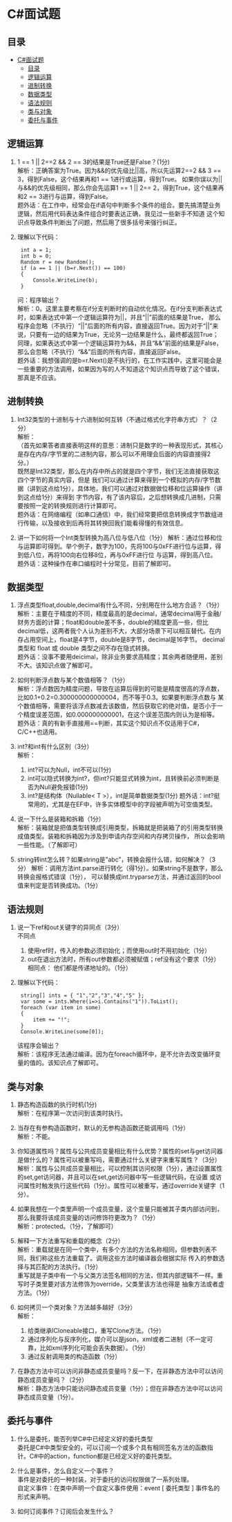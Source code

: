 # C#面试题

## 目录
- [C#面试题](#c面试题)
  - [目录](#目录)
  - [逻辑运算](#逻辑运算)
  - [进制转换](#进制转换)
  - [数据类型](#数据类型)
  - [语法规则](#语法规则)
  - [类与对象](#类与对象)
  - [委托与事件](#委托与事件)


## 逻辑运算
1. 1 == 1 || 2==2 && 2 == 3的结果是True还是False？(1分)   
   解析：正确答案为True。因为&&的优先级比||高，所以先运算2==2 && 3 == 3，得到False，这个结果再和1 == 1进行或运算，得到True。
   如果你误以为||与&&的优先级相同，那么你会先运算1 == 1 || 2== 2，得到True，这个结果再和2 == 3进行与运算，得到False。  
    题外话：在工作中，经常会在if语句中判断多个条件的组合。要先搞清楚业务逻辑，然后用代码表达条件组合时要表达正确，我见过一些新手不知道
    这个知识点导致条件判断出了问题，然后用了很多括号来强行纠正。

2. 理解以下代码：
   ```
    int a = 1;
    int b = 0;
    Random r = new Random();
    if (a == 1 || (b=r.Next()) == 100)
    {
        Console.WriteLine(b);
    }
   ```
   问：程序输出？  
    解析：0。这里主要考察在if分支判断时的自动优化情况。在if分支判断表达式时，如果表达式中第一个逻辑运算符为||，并且“||”前面的结果是True，
    那么程序会忽略（不执行）“||”后面的所有内容，直接返回True。因为对于“||”来说，只要有一边的结果为True，无论另一边结果是什么，最终都返回True；
    同理，如果表达式中第一个逻辑运算符为&&，并且“&&”前面的结果是False，那么会忽略（不执行）“&&”后面的所有内容，直接返回False。  
    题外话：我想强调的是b=r.Next()是不执行的，在工作实践中，这里可能会是一些重要的方法调用，如果因为写的人不知道这个知识点而导致了这个错误，
    那真是不应该。

## 进制转换

1. Int32类型的十进制与十六进制如何互转（不通过格式化字符串方式）？（2分）  
    解析：  
    （首先如果答者直接表明这样的意思：进制只是数字的一种表现形式，其核心是存在内存/字节里的二进制内容，那么可以不用理会后面的内容直接得2分。）  
    既然是Int32类型，那么在内存中所占的就是四个字节，我们无法直接获取这四个字节的真实内容，但是
    我们可以通过计算来得到一个模拟的内存/字节数据（讲到这点给1分），具体地，我们可以通过对数据做位移和位运算操作（讲到这点给1分）来得到
    字节内容，有了该内容后，之后想转换成几进制，只需要按照一定的转换规则进行计算即可。  
    题外话：在网络编程（如串口通信）中，我们经常要把信息转换成字节数组进行传输，以及接收到后再将其转换回我们能看得懂的有效信息。  

2. 讲一下如何将一个Int类型转换为高八位与低八位（1分）
    解析：通过位移和位与运算即可得到。举个例子，数字为100，先将100与0xFF进行位与运算，得到低八位，再将100向右位移8位，再与0xFF进行位
    与运算，得到高八位。  
    题外话：这种操作在串口编程时十分常见，目前了解即可。

## 数据类型
1. 浮点类型float,double,decimal有什么不同，分别用在什么地方合适？（1分）  
   解析：主要在于精度的不同，精度最高的是decimal，通常decimal用于金融/财务方面的计算；float和double差不多，double的精度更高一些，但比
   decimal低，这两者我个人认为差别不大，大部分场景下可以相互替代。在内存占用空间上，float是4字节，double是8字节，decimal是16字节。
   decimal 类型和 float 或 double 类型之间不存在隐式转换。  
   题外话：没事不要用deicimal，除非业务要求高精度；其余两者随便用，差别不大。该知识点做了解即可。  

2. 如何判断浮点数与某个数值相等？（1分）  
    解析：浮点数因为精度问题，导致在运算后得到的可能是精度很高的浮点数，比如0.1+0.2=0.300000000000004，而不等于0.3。如果要判断浮点数与
    某个数值相等，需要将该浮点数减去该数值，然后获取它的绝对值，是否小于一个精度误差范围，如0.000000000001，在这个误差范围内则认为是相等。  
    题外话：真的有新手直接用==判断，其实这个知识点不仅适用于C#，C/C++也适用。

3. int?和int有什么区别（3分）  
    解析：  
    1. int?可以为Null，int不可以(1分)
    2. int可以隐式转换为int?，但int?只能显式转换为int，且转换前必须判断是否为Null避免报错(1分)
    3. int?是结构体（Nullable< T >），int是简单数据类型(1分)
    题外话：int?挺常用的，尤其是在EF中，许多实体模型中的字段被声明为可空值类型。

4. 说一下什么是装箱和拆箱（1分）  
    解析：装箱就是把值类型转换成引用类型，拆箱就是把装箱了的引用类型转换成值类型。装箱和拆箱因为涉及到申请内存空间和内存拷贝操作，
    所以会影响一些性能。（了解即可）

5. string转int怎么转？如果string是”abc”，转换会报什么错，如何解决？（3分）
    解析：调用方法int.parse进行转化（得1分）。如果string不是数字，那么转换会报格式错误（1分），
    可以替换成int.tryparse方法，并通过返回的bool值来判定是否转换成功。（1分） 

## 语法规则

1. 说一下ref和out关键字的异同点（3分）  
   不同点  
   1. 使用ref时，传入的参数必须初始化；而使用out时不用初始化（1分）
   2. out在退出方法时，所有out参数都必须被赋值；ref没有这个要求（1分）
    相同点：
    他们都是传递地址的。（1分）

2. 理解以下代码：
   ```
    string[] ints = { "1","2","3","4","5" };
    var some = ints.Where(i=>i.Contains("1")).ToList();
    foreach (var item in some)
    {
        item += "!";
    }
    Console.WriteLine(some[0]);
   ```
   该程序会输出？  
   解析：该程序无法通过编译。因为在foreach循环中，是不允许去改变循环变量的值的。该知识点了解即可。

## 类与对象

1. 静态构造函数的执行时机(1分)  
   解析：在程序第一次访问到该类时执行。

2. 当存在有参构造函数时，默认的无参构造函数还能调用吗（1分）  
   解析：不能。

3. 你知道属性吗？属性与公共成员变量相比有什么优势？属性的set与get访问器是做什么的？属性可以被重写吗，需要通过什么关键字来重写属性？（3分）  
   解析：属性与公共成员变量相比，可以控制其访问权限（1分），通过设置属性的set,get访问器，并且可以在set,get访问器中写一些逻辑代码，在设置
   或访问属性时触发执行这些代码（1分）。属性可以被重写，通过override关键字（1分）。

4. 如果我想在一个类里声明一个成员变量，这个变量只能被其子类内部访问到，那么我要将该成员变量的访问修饰符更改为？（1分）  
   解析：protected。（1分，了解即可）

5. 解释一下方法重写和重载的概念（2分）  
   解析：重载就是在同一个类中，有多个方法的方法名称相同，但参数列表不同，我们称这些方法重载了。调用这些方法时编译器会根据实际
   传入的参数选择与其匹配的方法执行。（1分）  
   重写就是子类中有一个与父类方法签名相同的方法，但其内部逻辑不一样。重写时子类里要对该方法修饰为override，父类里该方法也得是
   抽象方法或者虚方法。（1分）

6. 如何拷贝一个类对象？方法越多越好（3分）  
   解析：
   1. 给类继承ICloneable接口，重写Clone方法。（1分）
   2. 通过序列化与反序列化，媒介可以是json，xml或者二进制（不一定可靠，比如xml序列化可能会丢失数据）。（1分）
   3. 通过反射调用类的构造函数（1分）
   
7. 在静态方法中可以访问非静态成员变量吗？反一下，在非静态方法中可以访问静态成员变量吗？（2分）  
   解析：静态方法中只能访问静态成员变量（1分）；但在非静态方法中可以访问静态成员变量（1分）。

## 委托与事件

1. 什么是委托，能否列举C#中已经定义好的委托类型  
   委托是C#中类型安全的，可以订阅一个或多个具有相同签名方法的函数指针。C#中的action，function都是已经定义好的委托类型。

2. 什么是事件，怎么自定义一个事件？  
   事件是对委托的一种封装，对于委托的访问权限做了一系列处理。  
   自定义事件：在类中声明一个自定义事件使用：event [ 委托类型 ] 事件名的形式来声明。  

3. 如何订阅事件？订阅后会发生什么？  
   